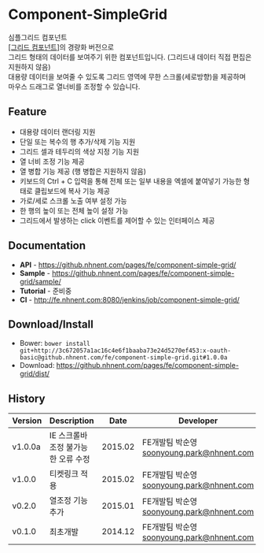Component-SimpleGrid
======================
심플그리드 컴포넌트<br>
[[그리드 컴포넌트]](https://github.nhnent.com/FE/Application-Grid/)의 경량화 버전으로<br>
그리드 형태의 데이터를 보여주기 위한 컴포넌트입니다. (그리드내 데이터 직접 편집은 지원하지 않음) <br>
대용량 데이터을 보여줄 수 있도록 그리드 영역에 무한 스크롤(세로방향)을 제공하며<br>
마우스 드래그로 열너비를 조정할 수 있습니다.

## Feature
* 대용량 데이터 랜더링 지원
* 단일 또는 복수의 행 추가/삭제 기능 지원
* 그리드 셀과 테두리의 색상 지정 기능 지원
* 열 너비 조정 기능 제공
* 열 병합 기능 제공 (행 병합은 지원하지 않음)
* 키보드의 Ctrl + C 입력을 통해 전체 또는 일부 내용을 엑셀에 붙여넣기 가능한 형태로 클립보드에 복사 기능 제공
* 가로/세로 스크롤 노출 여부 설정 가능
* 한 행의 높이 또는 전체 높이 설정 가능
* 그리드에서 발생하는 click 이벤트를 제어할 수 있는 인터페이스 제공

## Documentation
* **API** - https://github.nhnent.com/pages/fe/component-simple-grid/
* **Sample** - https://github.nhnent.com/pages/fe/component-simple-grid/sample/
* **Tutorial** - 준비중
* **CI** - http://fe.nhnent.com:8080/jenkins/job/component-simple-grid/

## Download/Install
* Bower: `bower install git+http://3c672057a1ac16c4e6f1baaba73e24d5270ef453:x-oauth-basic@github.nhnent.com/fe/component-simple-grid.git#1.0.0a`
* Download: <https://github.nhnent.com/pages/fe/component-simple-grid/dist/>


## History
| Version | Description | Date | Developer |
| ---- | ---- | ---- | ---- |
| v1.0.0a | IE 스크롤바 조정 불가능한 오류 수정 | 2015.02 | FE개발팀 박순영 <soonyoung.park@nhnent.com> |
| v1.0.0 | 티켓링크 적용 | 2015.02 | FE개발팀 박순영 <soonyoung.park@nhnent.com> |
| v0.2.0 | 열조정 기능 추가 | 2015.01 | FE개발팀 박순영 <soonyoung.park@nhnent.com> |
| v0.1.0 | 최초개발 | 2014.12 | FE개발팀 박순영 <soonyoung.park@nhnent.com> |




